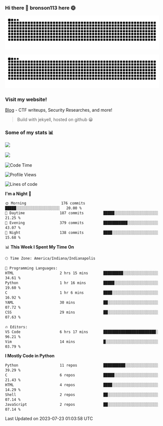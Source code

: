 ### Hi there 👋 bronson113 here 🌞
<div align="center">

![GitHub Snake Light](https://raw.githubusercontent.com/bronson113/bronson113/snake/github-snake.svg#gh-light-mode-only)

![GitHub Snake dark](https://raw.githubusercontent.com/bronson113/bronson113/snake/github-snake-dark.svg#gh-dark-mode-only)

</div>

### Visit my website!
[Blog](https://bronson113.github.io/) - CTF writeups, Security Researches, and more! 

> Build with jekyell, hosted on github 😀

### Some of my stats 📊
![](https://github-readme-stats-sigma-five.vercel.app/api?username=bronson113&theme=transparent&show_icons=true)

![](https://github-readme-stats-sigma-five.vercel.app/api/top-langs/?username=bronson113&theme=transparent&layout=compact&card_width=445)



<!--START_SECTION:waka-->
![Code Time](http://img.shields.io/badge/Code%20Time-290%20hrs%2012%20mins-blue)

![Profile Views](http://img.shields.io/badge/Profile%20Views-27-blue)

![Lines of code](https://img.shields.io/badge/From%20Hello%20World%20I%27ve%20Written-7.2%20million%20lines%20of%20code-blue)

**I'm a Night 🦉** 

```text
🌞 Morning                176 commits         █████░░░░░░░░░░░░░░░░░░░░   20.00 % 
🌆 Daytime                187 commits         █████░░░░░░░░░░░░░░░░░░░░   21.25 % 
🌃 Evening                379 commits         ███████████░░░░░░░░░░░░░░   43.07 % 
🌙 Night                  138 commits         ████░░░░░░░░░░░░░░░░░░░░░   15.68 % 
```


📊 **This Week I Spent My Time On** 

```text
🕑︎ Time Zone: America/Indiana/Indianapolis

💬 Programming Languages: 
HTML                     2 hrs 15 mins       █████████░░░░░░░░░░░░░░░░   34.61 % 
Python                   1 hr 16 mins        █████░░░░░░░░░░░░░░░░░░░░   19.60 % 
C                        1 hr 6 mins         ████░░░░░░░░░░░░░░░░░░░░░   16.92 % 
YAML                     30 mins             ██░░░░░░░░░░░░░░░░░░░░░░░   07.72 % 
CSS                      29 mins             ██░░░░░░░░░░░░░░░░░░░░░░░   07.63 % 

🔥 Editors: 
VS Code                  6 hrs 17 mins       ████████████████████████░   96.21 % 
Vim                      14 mins             █░░░░░░░░░░░░░░░░░░░░░░░░   03.79 % 
```

**I Mostly Code in Python** 

```text
Python                   11 repos            ██████████░░░░░░░░░░░░░░░   39.29 % 
C                        6 repos             █████░░░░░░░░░░░░░░░░░░░░   21.43 % 
HTML                     4 repos             ████░░░░░░░░░░░░░░░░░░░░░   14.29 % 
Shell                    2 repos             ██░░░░░░░░░░░░░░░░░░░░░░░   07.14 % 
JavaScript               2 repos             ██░░░░░░░░░░░░░░░░░░░░░░░   07.14 % 
```




 Last Updated on 2023-07-23 01:03:58 UTC
<!--END_SECTION:waka-->

